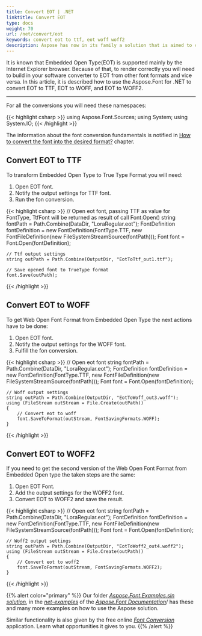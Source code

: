 ```yaml
---
title: Convert EOT | .NET
linktitle: Convert EOT
type: docs
weight: 70
url: /net/convert/eot
keywords: convert eot to ttf, eot woff woff2
description: Aspose has now in its family a solution that is aimed to convert different font formats. Here you will find examples of how to convert CFF format.
---
```


It is known that Embedded Open Type(EOT) is supported mainly by the Internet Explorer browser. Because of that, to render correctly you will need to build in your software converter to EOT from other font formats and vice versa. In this article, it is described how to use the Aspose.Font for .NET to convert EOT to TTF, EOT to WOFF, and EOT to WOFF2.
_____________

For all the conversions you will need these namespaces:

{{< highlight csharp >}}
using Aspose.Font.Sources;
using System;
using System.IO;
{{< /highlight >}}

The information about the font conversion fundamentals is notified in [How to convert the font into the desired format?](https://docs.aspose.com//font/net/convert/#how-to-convert-the-font-into-the-desired-format) chapter.

## Convert EOT to TTF

To transform Embedded Open Type to True Type Format you will need:
1. Open EOT font.
2. Notify the output settings for TTF font.
3. Run the fon conversion.

{{< highlight csharp >}}
    // Open eot font, passing TTF as value for FontType, TtfFont will be returned as result of call Font.Open()
    string fontPath = Path.Combine(DataDir, "LoraRegular.eot");
    FontDefinition fontDefinition = new FontDefinition(FontType.TTF, new FontFileDefinition(new FileSystemStreamSource(fontPath)));
    Font font = Font.Open(fontDefinition);

    // Ttf output settings
    string outPath = Path.Combine(OutputDir, "EotToTtf_out1.ttf");
    
    // Save opened font to TrueType format
    font.Save(outPath);
{{< /highlight >}}

## Convert EOT to WOFF
To get Web Open Font Format from Embedded Open Type the next actions have to be done:

1. Open EOT font.
2. Notify the output settings for the WOFF font.
3. Fulfill the fon conversion.

{{< highlight csharp >}}
    // Open eot font
    string fontPath = Path.Combine(DataDir, "LoraRegular.eot");
    FontDefinition fontDefinition = new FontDefinition(FontType.TTF, new FontFileDefinition(new FileSystemStreamSource(fontPath)));
    Font font = Font.Open(fontDefinition);

    // Woff output settings
    string outPath = Path.Combine(OutputDir, "EotToWoff_out3.woff");
    using (FileStream outStream = File.Create(outPath))
    {
        // Convert eot to woff
        font.SaveToFormat(outStream, FontSavingFormats.WOFF);
    }
{{< /highlight >}}

## Convert EOT to WOFF2

If you need to get the second version of the Web Open Font Format from Embedded Open type the taken steps are the same:
1. Open EOT Font.
2. Add the output settings for the WOFF2 font.
3. Convert EOT to WOFF2 and save the result.

{{< highlight csharp >}}
    // Open eot font
    string fontPath = Path.Combine(DataDir, "LoraRegular.eot");
    FontDefinition fontDefinition = new FontDefinition(FontType.TTF, new FontFileDefinition(new FileSystemStreamSource(fontPath)));
    Font font = Font.Open(fontDefinition);

    // Woff2 output settings
    string outPath = Path.Combine(OutputDir, "EotToWoff2_out4.woff2");
    using (FileStream outStream = File.Create(outPath))
    {
        // Convert eot to woff2
        font.SaveToFormat(outStream, FontSavingFormats.WOFF2);
    }
{{< /highlight >}}

{{% alert color="primary" %}}
Our folder [*Aspose.Font.Examples.sln solution*](https://github.com/aspose-font/Aspose.Font-Documentation/tree/master/net-examples), in the [*net-examples*](https://github.com/aspose-font/Aspose.Font-Documentation/tree/master/net-examples) of the [*Aspose.Font Documentation*](https://github.com/aspose-font/Aspose.Font-Documentation)/ has these and many more examples on how to use the Aspose solution.

Similar functionality is also given by the free online [*Font Conversion*](https://products.aspose.app/font/conversion) application. Learn what opportunities it gives to you.
{{% /alert %}}
